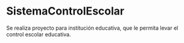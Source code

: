 # SistemaControlEscolar
Se realiza proyecto para institución educativa, que le permita levar el control escolar educativa. 
